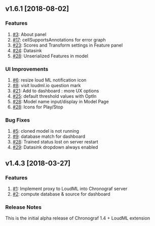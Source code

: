 ## v1.6.1 [2018-08-02]

### Features

1.  [#3](https://github.com/regel/chronograf/pull/3): About panel
1.  [#17](https://github.com/regel/chronograf/pull/17): cellSupportsAnnotations for error graph
1.  [#23](https://github.com/regel/chronograf/pull/23): Scores and Transform settings in Feature panel
1.  [#24](https://github.com/regel/chronograf/pull/24): Datasink
1.  [#28](https://github.com/regel/chronograf/pull/28): Unserialized Features in model

### UI Improvements

1.  [#6](https://github.com/regel/chronograf/pull/6): resize loud ML notification icon
1.  [#8](https://github.com/regel/chronograf/pull/8): visit loudml.io question mark
1.  [#21](https://github.com/regel/chronograf/pull/21): Add to dashboard : more UX options
1.  [#25](https://github.com/regel/chronograf/pull/25): default threshold values with OptIn
1.  [#28](https://github.com/regel/chronograf/pull/28): Model name input/display in Model Page
1.  [#28](https://github.com/regel/chronograf/pull/28): Icons for Play/Stop

### Bug Fixes

1.  [#5](https://github.com/regel/chronograf/pull/5): cloned model is not running
1.  [#9](https://github.com/regel/chronograf/pull/9): database match for dashboard
1.  [#28](https://github.com/regel/chronograf/pull/28): Trained status lost on server restart
1.  [#29](https://github.com/regel/chronograf/pull/29): Datasink dropdown always enabled

## v1.4.3 [2018-03-27]

### Features

1.  [#1](https://github.com/regel/chronograf/pull/1): Implement proxy to LoudML into Chronograf server
1.  [#2](https://github.com/regel/chronograf/pull/2): compute database & source for dashboard

### Release Notes

This is the initial alpha release of Chronograf 1.4 + LoudML extension 

